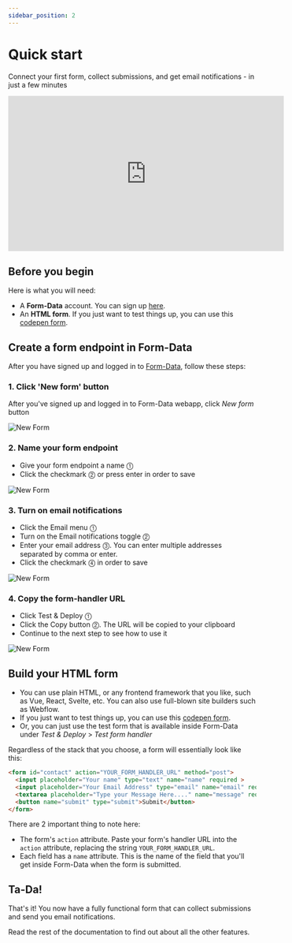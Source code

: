 ```yaml
---
sidebar_position: 2
---
```


# Quick start

Connect your first form, collect submissions, and get email notifications - in just a few minutes

<iframe width="560" height="315" src="https://www.youtube-nocookie.com/embed/Y5VuoHQQASk" title="YouTube video player" frameborder="0" allow="accelerometer; autoplay; clipboard-write; encrypted-media; gyroscope; picture-in-picture; web-share" allowfullscreen></iframe>

## Before you begin

Here is what you will need:
* A **Form-Data** account. You can sign up [here](https://app.form-data.com).
* An **HTML form**. If you just want to test things up, you can use this [codepen form](https://codepen.io/danbars/pen/PodbWLr). 

## Create a form endpoint in Form-Data

After you have signed up and logged in to [Form-Data](https://app.form-data.com), follow these steps:

### 1. Click 'New form' button
After you've signed up and logged in to Form-Data webapp, click _New form_ button

![New Form](/img/getting-started/new-form.png)

### 2. Name your form endpoint

* Give your form endpoint a name ⓵
* Click the checkmark ⓶ or press enter in order to save

![New Form](/img/getting-started/form-name.png)

### 3. Turn on email notifications

* Click the Email menu ⓵
* Turn on the Email notifications toggle ⓶
* Enter your email address ⓷. You can enter multiple addresses separated by comma or enter.
* Click the checkmark ⓸ in order to save

![New Form](/img/getting-started/email-notifications.png)

### 4. Copy the form-handler URL

* Click Test & Deploy ⓵
* Click the Copy button ⓶. The URL will be copied to your clipboard
* Continue to the next step to see how to use it

![New Form](/img/getting-started/copy-url.png)

## Build your HTML form

* You can use plain HTML, or any frontend framework that you like, such as Vue, React, Svelte, etc. You can also use full-blown site builders such as Webflow.
* If you just want to test things up, you can use this [codepen form](https://codepen.io/danbars/pen/PodbWLr).
* Or, you can just use the test form that is available inside Form-Data under _Test & Deploy_ > _Test form handler_

Regardless of the stack that you choose, a form will essentially look like this:
```html
<form id="contact" action="YOUR_FORM_HANDLER_URL" method="post">
  <input placeholder="Your name" type="text" name="name" required >
  <input placeholder="Your Email Address" type="email" name="email" required>
  <textarea placeholder="Type your Message Here...." name="message" required></textarea>
  <button name="submit" type="submit">Submit</button>
</form>
```
There are 2 important thing to note here:
* The form's `action` attribute. Paste your form's handler URL into the `action` attribute, replacing the string `YOUR_FORM_HANDLER_URL`. 
* Each field has a `name` attribute. This is the name of the field that you'll get inside Form-Data when the form is submitted.


## Ta-Da!

That's it! You now have a fully functional form that can collect submissions and send you email notifications. 

Read the rest of the documentation to find out about all the other features.
